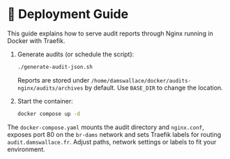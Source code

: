 # 🚀 Deployment Guide

This guide explains how to serve audit reports through Nginx running in Docker with Traefik.

1. Generate audits (or schedule the script):

   ```bash
   ./generate-audit-json.sh
   ```

   Reports are stored under `/home/damswallace/docker/audits-nginx/audits/archives` by default. Use `BASE_DIR` to
   change the location.

2. Start the container:

   ```bash
   docker compose up -d
   ```

The `docker-compose.yaml` mounts the audit directory and `nginx.conf`, exposes port 80 on the `br-dams` network
and sets Traefik labels for routing `audit.damswallace.fr`. Adjust paths, network settings or labels to fit your
environment.
